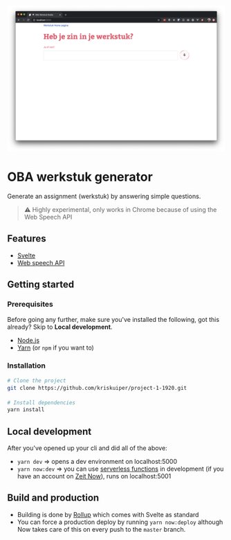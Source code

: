 ![Werkstuk buddy homepage](assets/werkstuk-buddy.png)

# OBA werkstuk generator
Generate an assignment (werkstuk) by answering simple questions.
> :warning: Highly experimental, only works in Chrome because of using the Web Speech API

## Features
- [Svelte](https://svelte.dev/)
- [Web speech API](https://developer.mozilla.org/en-US/docs/Web/API/Web_Speech_API/Using_the_Web_Speech_API)

## Getting started
### Prerequisites
Before going any further, make sure you've installed the following, got this already? Skip to **Local development**.
- [Node.js]()
- [Yarn]() (or `npm` if you want to)

### Installation
```bash
# Clone the project
git clone https://github.com/kriskuiper/project-1-1920.git

# Install dependencies
yarn install
```

## Local development
After you've opened up your cli and did all of the above:
- `yarn dev` => opens a dev environment on localhost:5000
- `yarn now:dev` => you can use [serverless functions](https://zeit.co/docs/v2/serverless-functions/introduction) in development (if you have an account on [Zeit Now](https://zeit.co/home)), runs on localhost:5001

## Build and production
- Building is done by [Rollup]() which comes with Svelte as standard
- You can force a production deploy by running `yarn now:deploy` although Now takes care of this on every push to the `master` branch.
